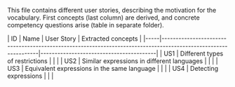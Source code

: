 This file contains different user stories, describing the motivation for the vocabulary.
First concepts (last column) are derived, and concrete competency questions arise (table in separate folder).


| ID  | Name                                        | User Story                                                       | Extracted concepts                      |
|-----|----------------------------------------------------------------------------------------------------------------|-----------------------------------------|
| US1 | Different types of restrictions             |                                                                  |                                         |
| US2 | Similar expressions in different languages  |                                                                  |                                         | 
| US3 | Equivalent expressions in the same language |                                                                  |                                         |
| US4 | Detecting expressions                       |                                                                  |                                         |

